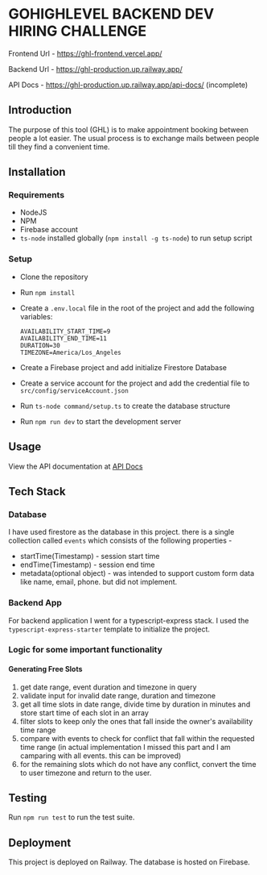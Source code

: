# GOHIGHLEVEL BACKEND DEV HIRING CHALLENGE

Frontend Url - https://ghl-frontend.vercel.app/

Backend Url - https://ghl-production.up.railway.app/

API Docs - https://ghl-production.up.railway.app/api-docs/ (incomplete)


## Introduction

The purpose of this tool (GHL) is to make appointment booking between people a lot easier. The
usual process is to exchange mails between people till they find a convenient time.

## Installation

### Requirements

- NodeJS 
- NPM
- Firebase account
- `ts-node` installed globally (`npm install -g ts-node`) to run setup script

### Setup

- Clone the repository
- Run `npm install`
- Create a `.env.local` file in the root of the project and add the following variables:
  
  ```
  AVAILABILITY_START_TIME=9
  AVAILABILITY_END_TIME=11
  DURATION=30
  TIMEZONE=America/Los_Angeles
  ```

- Create a Firebase project and add initialize Firestore Database
- Create a service account for the project and add the credential file to `src/config/serviceAccount.json`
- Run `ts-node command/setup.ts` to create the database structure
- Run `npm run dev` to start the development server

## Usage

View the API documentation at [API Docs](https://ghl-production.up.railway.app/api-docs/)

## Tech Stack

### Database

I have used firestore as the database in this project. there is a single collection called `events` which consists of the following properties -

- startTime(Timestamp) - session start time
- endTime(Timestamp) - session end time
- metadata(optional object) - was intended to support custom form data like name, email, phone. but did not implement.

### Backend App

For backend application I went for a typescript-express stack. I used the `typescript-express-starter` template to initialize the project.

### Logic for some important functionality

#### Generating Free Slots

1. get date range, event duration and timezone in query
2. validate input for invalid date range, duration and timezone
3. get all time slots in date range, divide time by duration in minutes and store start time of each slot in an array
4. filter slots to keep only the ones that fall inside the owner's availability time range
5. compare with events to check for conflict that fall within the requested time range (in actual implementation I missed this part and I am camparing with all events. this can be improved)
3. for the remaining slots which do not have any conflict, convert the time to user timezone and return to the user.


## Testing

Run `npm run test` to run the test suite.

## Deployment

This project is deployed on Railway. The database is hosted on Firebase.
